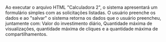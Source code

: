 Ao executar o arquivo HTML "Calculadora 2", o sistema apresentará um formulário simples com as solicitações listadas. O usuário preenche os dados e ao "salvar" o sistema retorna os dados que o usuário preencheu, juntamente com: Valor do investimento diário, Quantidade máxima de visualizações, quantidade máxima de cliques e  a quantidade máxima de compartilhamentos.


